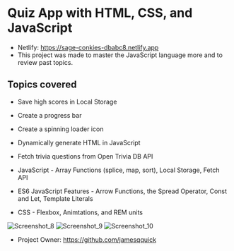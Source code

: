 # Quiz App with HTML, CSS, and JavaScript

- Netlify: https://sage-conkies-dbabc8.netlify.app
- This project was made to master the JavaScript language more and to review past topics. 

## Topics covered 

-   Save high scores in Local Storage
-   Create a progress bar
-   Create a spinning loader icon
-   Dynamically generate HTML in JavaScript
-   Fetch trivia questions from Open Trivia DB API

-   JavaScript - Array Functions (splice, map, sort), Local Storage, Fetch API
-   ES6 JavaScript Features - Arrow Functions, the Spread Operator, Const and Let, Template Literals
-   CSS - Flexbox, Animtations, and REM units


![Screenshot_8](https://github.com/neslihanatasever/quiz-app/assets/75980632/2909ce90-fbc0-42be-b155-ac3b029441a2)
![Screenshot_9](https://github.com/neslihanatasever/quiz-app/assets/75980632/80ff25f6-a313-4a47-8279-61a7c6ceb9c0)
![Screenshot_10](https://github.com/neslihanatasever/quiz-app/assets/75980632/086f53c0-a288-4350-b0fe-34e34918eeeb)

- Project Owner: https://github.com/jamesqquick
